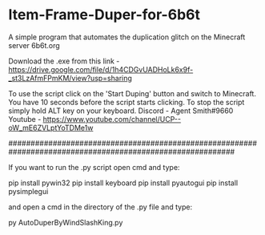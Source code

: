 # Item-Frame-Duper-for-6b6t
A simple program that automates the duplication glitch on the Minecraft server 6b6t.org

Download the .exe from this link - https://drive.google.com/file/d/1h4CDGvUADHoLk6x9f-_st3LzAfmFPmKM/view?usp=sharing

To use the script click on the 'Start Duping' button and switch to Minecraft. You have 10 seconds before the script starts
clicking. To stop the script simply hold ALT key on your keyboard.
Discord - Agent Smith#9660
Youtube - https://www.youtube.com/channel/UCP--oW_mE6ZVLptYoTDMe1w

###########################################################################################################

If you want to run the .py script open cmd and type:

pip install pywin32
pip install keyboard
pip install pyautogui
pip install pysimplegui

and open a cmd in the directory of the .py file and type:

py AutoDuperByWindSlashKing.py
